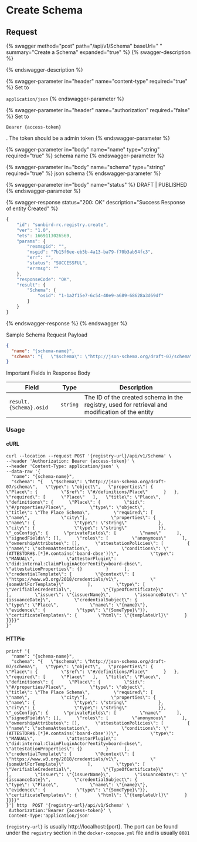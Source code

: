 # Create Schema

## Request

{% swagger method="post" path="/api/v1/Schema" baseUrl=" " summary="Create a Schema" expanded="true" %}
{% swagger-description %}

{% endswagger-description %}

{% swagger-parameter in="header" name="content-type" required="true" %}
Set to 

`application/json`
{% endswagger-parameter %}

{% swagger-parameter in="header" name="authorization" required="false" %}
Set to 

`Bearer {access-token}`

 . The token should be a admin token
{% endswagger-parameter %}

{% swagger-parameter in="body" name="name" type="string" required="true" %}
schema name
{% endswagger-parameter %}

{% swagger-parameter in="body" name="schema" type="string" required="true" %}
json schema
{% endswagger-parameter %}

{% swagger-parameter in="body" name="status" %}
DRAFT | PUBLISHED
{% endswagger-parameter %}

{% swagger-response status="200: OK" description="Success Response of entity Created" %}
```javascript
{
    "id": "sunbird-rc.registry.create",
    "ver": "1.0",
    "ets": 1669113026569,
    "params": {
        "resmsgid": "",
        "msgid": "7b15f6ee-eb5b-4a13-ba79-f70b3ab54fc3",
        "err": "",
        "status": "SUCCESSFUL",
        "errmsg": ""
    },
    "responseCode": "OK",
    "result": {
        "Schema": {
            "osid": "1-1a2f15e7-6c54-40e9-a689-68628a3d69df"
        }
    }
}
```
{% endswagger-response %}
{% endswagger %}

Sample Schema Request Payload

```json
{
  "name": "{schema-name}",
  "schema": "{   \"$schema\": \"http://json-schema.org/draft-07/schema\",   \"type\": \"object\",   \"properties\": {      \"Place\": {         \"$ref\": \"#/definitions/Place\"      }   },   \"required\": [      \"Place\"   ],   \"title\": \"Place\",   \"definitions\": {      \"Place\": {         \"$id\": \"#/properties/Place\",         \"type\": \"object\",         \"title\": \"The Place Schema\",         \"required\": [            \"name\",            \"city\"],         \"properties\": {            \"name\": {               \"type\": \"string\"            },            \"city\": {               \"type\": \"string\"            }},   \"_osConfig\": {      \"privateFields\": [         \"name\"      ],      \"signedFields\": [],      \"roles\": [         \"anonymous\"      ],      \"ownershipAttributes\": [],      \"attestationPolicies\": [         {            \"name\": \"schemaAttestation\",            \"conditions\": \"(ATTESTOR#$.[*]#.contains('board-cbse'))\",            \"type\": \"MANUAL\",            \"attestorPlugin\": \"did:internal:ClaimPluginActor?entity=board-cbse\",            \"attestationProperties\": {}         }      ],      \"credentialTemplate\": {         \"@context\": [            \"https://www.w3.org/2018/credentials/v1\",            \"{someUrlForTemplate}\"         ],         \"type\": [            \"VerifiableCredential\",            \"{TypeOfCertificate}\"         ],         \"issuer\": \"{issuerName}\",         \"issuanceDate\": \"{issuanceDate}\",         \"credentialSubject\": {            \"type\": \"Place\",            \"name\": \"{name}\"},         \"evidence\": {            \"type\": \"{SomeType}\"}},      \"certificateTemplates\": {        \"html\": \"{templateUrl}\"      }   }}}}"
}
```

Important Fields in Response Body

| Field                  | Type     | Description                                                                                     |
| ---------------------- | -------- | ----------------------------------------------------------------------------------------------- |
| `result.{Schema}.osid` | `string` | The ID of the created schema in the registry, used for retrieval and modification of the entity |

### Usage

#### cURL

```shell
curl --location --request POST '{registry-url}/api/v1/Schema' \
--header 'Authorization: Bearer {access-token}' \
--header 'Content-Type: application/json' \
--data-raw '{
  "name": "{schema-name}",
  "schema": "{   \"$schema\": \"http://json-schema.org/draft-07/schema\",   \"type\": \"object\",   \"properties\": {      \"Place\": {         \"$ref\": \"#/definitions/Place\"      }   },   \"required\": [      \"Place\"   ],   \"title\": \"Place\",   \"definitions\": {      \"Place\": {         \"$id\": \"#/properties/Place\",         \"type\": \"object\",         \"title\": \"The Place Schema\",         \"required\": [            \"name\",            \"city\"],         \"properties\": {            \"name\": {               \"type\": \"string\"            },            \"city\": {               \"type\": \"string\"            }},   \"_osConfig\": {      \"privateFields\": [         \"name\"      ],      \"signedFields\": [],      \"roles\": [         \"anonymous\"      ],      \"ownershipAttributes\": [],      \"attestationPolicies\": [         {            \"name\": \"schemaAttestation\",            \"conditions\": \"(ATTESTOR#$.[*]#.contains('board-cbse'))\",            \"type\": \"MANUAL\",            \"attestorPlugin\": \"did:internal:ClaimPluginActor?entity=board-cbse\",            \"attestationProperties\": {}         }      ],      \"credentialTemplate\": {         \"@context\": [            \"https://www.w3.org/2018/credentials/v1\",            \"{someUrlForTemplate}\"         ],         \"type\": [            \"VerifiableCredential\",            \"{TypeOfCertificate}\"         ],         \"issuer\": \"{issuerName}\",         \"issuanceDate\": \"{issuanceDate}\",         \"credentialSubject\": {            \"type\": \"Place\",            \"name\": \"{name}\"},         \"evidence\": {            \"type\": \"{SomeType}\"}},      \"certificateTemplates\": {        \"html\": \"{templateUrl}\"      }   }}}}"
}'
```

#### HTTPie

```
printf '{
  "name": "{schema-name}",
  "schema": "{   \"$schema\": \"http://json-schema.org/draft-07/schema\",   \"type\": \"object\",   \"properties\": {      \"Place\": {         \"$ref\": \"#/definitions/Place\"      }   },   \"required\": [      \"Place\"   ],   \"title\": \"Place\",   \"definitions\": {      \"Place\": {         \"$id\": \"#/properties/Place\",         \"type\": \"object\",         \"title\": \"The Place Schema\",         \"required\": [            \"name\",            \"city\"],         \"properties\": {            \"name\": {               \"type\": \"string\"            },            \"city\": {               \"type\": \"string\"            }},   \"_osConfig\": {      \"privateFields\": [         \"name\"      ],      \"signedFields\": [],      \"roles\": [         \"anonymous\"      ],      \"ownershipAttributes\": [],      \"attestationPolicies\": [         {            \"name\": \"schemaAttestation\",            \"conditions\": \"(ATTESTOR#$.[*]#.contains('board-cbse'))\",            \"type\": \"MANUAL\",            \"attestorPlugin\": \"did:internal:ClaimPluginActor?entity=board-cbse\",            \"attestationProperties\": {}         }      ],      \"credentialTemplate\": {         \"@context\": [            \"https://www.w3.org/2018/credentials/v1\",            \"{someUrlForTemplate}\"         ],         \"type\": [            \"VerifiableCredential\",            \"{TypeOfCertificate}\"         ],         \"issuer\": \"{issuerName}\",         \"issuanceDate\": \"{issuanceDate}\",         \"credentialSubject\": {            \"type\": \"Place\",            \"name\": \"{name}\"},         \"evidence\": {            \"type\": \"{SomeType}\"}},      \"certificateTemplates\": {        \"html\": \"{templateUrl}\"      }   }}}}"
}'| http  POST '{registry-url}/api/v1/Schema' \
 Authorization:'Bearer {access-token}' \
 Content-Type:'application/json'
```

`{registry-url}` is usually http://localhost:{port}. The port can be found under the `registry` section in the `docker-compose.yml` file and is usually `8081`

